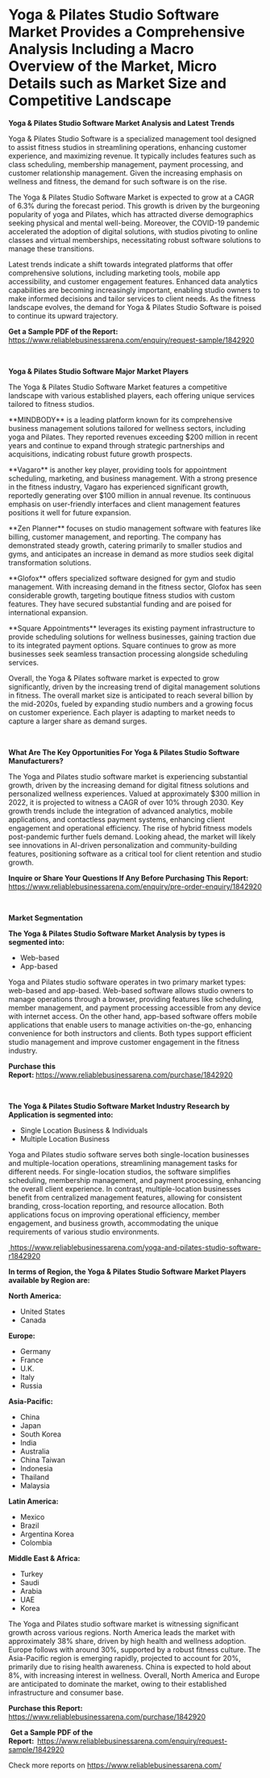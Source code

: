 <p><h1>Yoga & Pilates Studio Software Market Provides a Comprehensive Analysis Including a Macro Overview of the Market, Micro Details such as Market Size and Competitive Landscape</h1></p><p><strong>Yoga & Pilates Studio Software Market Analysis and Latest Trends</strong></p>
<p><p>Yoga & Pilates Studio Software is a specialized management tool designed to assist fitness studios in streamlining operations, enhancing customer experience, and maximizing revenue. It typically includes features such as class scheduling, membership management, payment processing, and customer relationship management. Given the increasing emphasis on wellness and fitness, the demand for such software is on the rise.</p><p>The Yoga & Pilates Studio Software Market is expected to grow at a CAGR of 6.3% during the forecast period. This growth is driven by the burgeoning popularity of yoga and Pilates, which has attracted diverse demographics seeking physical and mental well-being. Moreover, the COVID-19 pandemic accelerated the adoption of digital solutions, with studios pivoting to online classes and virtual memberships, necessitating robust software solutions to manage these transitions.</p><p>Latest trends indicate a shift towards integrated platforms that offer comprehensive solutions, including marketing tools, mobile app accessibility, and customer engagement features. Enhanced data analytics capabilities are becoming increasingly important, enabling studio owners to make informed decisions and tailor services to client needs. As the fitness landscape evolves, the demand for Yoga & Pilates Studio Software is poised to continue its upward trajectory.</p></p>
<p><strong>Get a Sample PDF of the Report:&nbsp;</strong> <a href="https://www.reliablebusinessarena.com/enquiry/request-sample/1842920?utm_campaign=2383&utm_medium=2&utm_source=Github&utm_content=ia&utm_term=26032025&utm_id=yoga-pilates-studio-software">https://www.reliablebusinessarena.com/enquiry/request-sample/1842920</a></p>
<p>&nbsp;</p>
<p><strong>Yoga & Pilates Studio Software Major Market Players</strong></p>
<p><p>The Yoga & Pilates Studio Software Market features a competitive landscape with various established players, each offering unique services tailored to fitness studios. </p><p>**MINDBODY** is a leading platform known for its comprehensive business management solutions tailored for wellness sectors, including yoga and Pilates. They reported revenues exceeding $200 million in recent years and continue to expand through strategic partnerships and acquisitions, indicating robust future growth prospects.</p><p>**Vagaro** is another key player, providing tools for appointment scheduling, marketing, and business management. With a strong presence in the fitness industry, Vagaro has experienced significant growth, reportedly generating over $100 million in annual revenue. Its continuous emphasis on user-friendly interfaces and client management features positions it well for future expansion.</p><p>**Zen Planner** focuses on studio management software with features like billing, customer management, and reporting. The company has demonstrated steady growth, catering primarily to smaller studios and gyms, and anticipates an increase in demand as more studios seek digital transformation solutions.</p><p>**Glofox** offers specialized software designed for gym and studio management. With increasing demand in the fitness sector, Glofox has seen considerable growth, targeting boutique fitness studios with custom features. They have secured substantial funding and are poised for international expansion.</p><p>**Square Appointments** leverages its existing payment infrastructure to provide scheduling solutions for wellness businesses, gaining traction due to its integrated payment options. Square continues to grow as more businesses seek seamless transaction processing alongside scheduling services.</p><p>Overall, the Yoga & Pilates software market is expected to grow significantly, driven by the increasing trend of digital management solutions in fitness. The overall market size is anticipated to reach several billion by the mid-2020s, fueled by expanding studio numbers and a growing focus on customer experience. Each player is adapting to market needs to capture a larger share as demand surges.</p></p>
<p>&nbsp;</p>
<p><strong>What Are The Key Opportunities For Yoga & Pilates Studio Software Manufacturers?</strong></p>
<p><p>The Yoga and Pilates studio software market is experiencing substantial growth, driven by the increasing demand for digital fitness solutions and personalized wellness experiences. Valued at approximately $300 million in 2022, it is projected to witness a CAGR of over 10% through 2030. Key growth trends include the integration of advanced analytics, mobile applications, and contactless payment systems, enhancing client engagement and operational efficiency. The rise of hybrid fitness models post-pandemic further fuels demand. Looking ahead, the market will likely see innovations in AI-driven personalization and community-building features, positioning software as a critical tool for client retention and studio growth.</p></p>
<p><strong>Inquire or Share Your Questions If Any Before Purchasing This Report:</strong> <a href="https://www.reliablebusinessarena.com/enquiry/pre-order-enquiry/1842920?utm_campaign=2383&utm_medium=2&utm_source=Github&utm_content=ia&utm_term=26032025&utm_id=yoga-pilates-studio-software">https://www.reliablebusinessarena.com/enquiry/pre-order-enquiry/1842920</a></p>
<p>&nbsp;</p>
<p><strong>Market Segmentation</strong></p>
<p><strong>The Yoga & Pilates Studio Software Market Analysis by types is segmented into:</strong></p>
<p><ul><li>Web-based</li><li>App-based</li></ul></p>
<p><p>Yoga and Pilates studio software operates in two primary market types: web-based and app-based. Web-based software allows studio owners to manage operations through a browser, providing features like scheduling, member management, and payment processing accessible from any device with internet access. On the other hand, app-based software offers mobile applications that enable users to manage activities on-the-go, enhancing convenience for both instructors and clients. Both types support efficient studio management and improve customer engagement in the fitness industry.</p></p>
<p><strong>Purchase this Report:&nbsp;</strong><a href="https://www.reliablebusinessarena.com/purchase/1842920?utm_campaign=2383&utm_medium=2&utm_source=Github&utm_content=ia&utm_term=26032025&utm_id=yoga-pilates-studio-software">https://www.reliablebusinessarena.com/purchase/1842920</a></p>
<p>&nbsp;</p>
<p><strong>The Yoga & Pilates Studio Software Market Industry Research by Application is segmented into:</strong></p>
<p><ul><li>Single Location Business & Individuals</li><li>Multiple Location Business</li></ul></p>
<p><p>Yoga and Pilates studio software serves both single-location businesses and multiple-location operations, streamlining management tasks for different needs. For single-location studios, the software simplifies scheduling, membership management, and payment processing, enhancing the overall client experience. In contrast, multiple-location businesses benefit from centralized management features, allowing for consistent branding, cross-location reporting, and resource allocation. Both applications focus on improving operational efficiency, member engagement, and business growth, accommodating the unique requirements of various studio environments.</p></p>
<p><a href="https://www.reliablebusinessarena.com/yoga-and-pilates-studio-software-r1842920?utm_campaign=2383&utm_medium=2&utm_source=Github&utm_content=ia&utm_term=26032025&utm_id=yoga-pilates-studio-software">&nbsp;https://www.reliablebusinessarena.com/yoga-and-pilates-studio-software-r1842920</a></p>
<p><strong>In terms of Region, the Yoga & Pilates Studio Software Market Players available by Region are:</strong></p>
<p>
    <p> <strong> North America: </strong>
        <ul>
            <li>United States</li>
            <li>Canada</li>
        </ul>
        </p> 
    <p> <strong> Europe: </strong>
        <ul>
            <li>Germany</li>
            <li>France</li>
            <li>U.K.</li>
            <li>Italy</li>
            <li>Russia</li>
        </ul>
        </p> 
    <p> <strong> Asia-Pacific: </strong>
        <ul>
            <li>China</li>
            <li>Japan</li>
            <li>South Korea</li>
            <li>India</li>
            <li>Australia</li>
            <li>China Taiwan</li>
            <li>Indonesia</li>
            <li>Thailand</li>
            <li>Malaysia</li>
        </ul>
        </p> 
    <p> <strong> Latin America: </strong>
        <ul>
            <li>Mexico</li>
            <li>Brazil</li>
            <li>Argentina Korea</li>
            <li>Colombia</li>
        </ul>
        </p> 
    <p> <strong> Middle East & Africa: </strong>
        <ul>
            <li>Turkey</li>
            <li>Saudi</li>
            <li>Arabia</li>
            <li>UAE</li>
            <li>Korea</li>
        </ul>
    </p>
    </p>
<p><p>The Yoga and Pilates studio software market is witnessing significant growth across various regions. North America leads the market with approximately 38% share, driven by high health and wellness adoption. Europe follows with around 30%, supported by a robust fitness culture. The Asia-Pacific region is emerging rapidly, projected to account for 20%, primarily due to rising health awareness. China is expected to hold about 8%, with increasing interest in wellness. Overall, North America and Europe are anticipated to dominate the market, owing to their established infrastructure and consumer base.</p></p>
<p><strong>Purchase this Report: </strong><a href="https://www.reliablebusinessarena.com/purchase/1842920?utm_campaign=2383&utm_medium=2&utm_source=Github&utm_content=ia&utm_term=26032025&utm_id=yoga-pilates-studio-software">https://www.reliablebusinessarena.com/purchase/1842920</a></p>
<p>&nbsp;<strong>Get a Sample PDF of the Report:&nbsp;&nbsp;</strong><a href="https://www.reliablebusinessarena.com/enquiry/request-sample/1842920?utm_campaign=2383&utm_medium=2&utm_source=Github&utm_content=ia&utm_term=26032025&utm_id=yoga-pilates-studio-software">https://www.reliablebusinessarena.com/enquiry/request-sample/1842920</a></p>
<p><strong></strong></p>
<p>Check more reports on <a href="https://www.reliablebusinessarena.com/?utm_campaign=2383&utm_medium=2&utm_source=Github&utm_content=ia&utm_term=26032025&utm_id=yoga-pilates-studio-software">https://www.reliablebusinessarena.com/</a></p>
